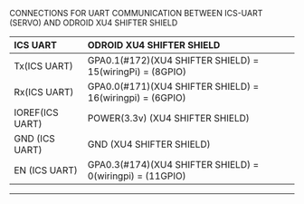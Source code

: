 CONNECTIONS FOR UART COMMUNICATION BETWEEN ICS-UART (SERVO) AND ODROID XU4 SHIFTER SHIELD 

| ICS UART         | ODROID XU4 SHIFTER SHIELD                                |  
|:----------        |:-------------                                          |
| Tx(ICS UART)     |GPA0.1(#172)(XU4 SHIFTER SHIELD) = 15(wiringPi) = (8GPIO)|
| Rx(ICS UART)     |GPA0.0(#171)(XU4 SHIFTER SHIELD) = 16(wiringpi) = (6GPIO)|  
| IOREF(ICS UART)  |POWER(3.3v) (XU4 SHIFTER SHIELD)                         |  
| GND (ICS UART)   |GND (XU4 SHIFTER SHIELD)                                 |  
| EN (ICS UART)    |GPA0.3(#174)(XU4 SHIFTER SHIELD) = 0(wiringpi) = (11GPIO)|  

-----------
   
